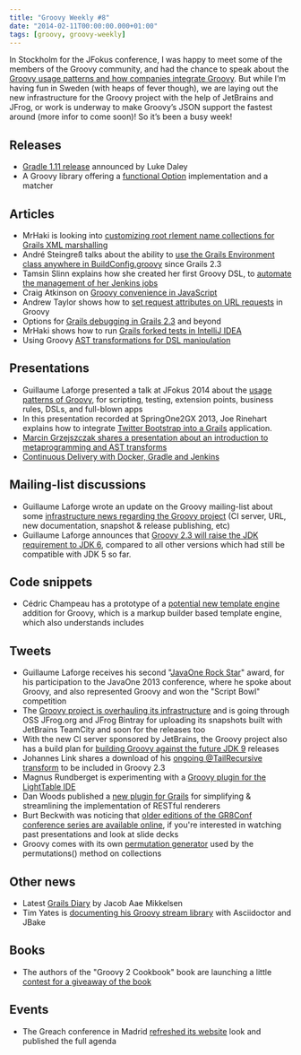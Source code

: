 ```yaml
---
title: "Groovy Weekly #8"
date: "2014-02-11T00:00:00.000+01:00"
tags: [groovy, groovy-weekly]
---
```


In Stockholm for the JFokus conference, I was happy to meet some of the members of the Groovy community, and had the chance to speak about the [Groovy usage patterns and how companies integrate Groovy](https://speakerdeck.com/glaforge/benefit-from-groovy-now-why-when-how-jfokus-2014). But while I’m having fun in Sweden (with heaps of fever though), we are laying out the new infrastructure for the Groovy project with the help of JetBrains and JFrog, or work is underway to make Groovy’s JSON support the fastest around (more infor to come soon)! So it’s been a busy week!

## Releases

*   [Gradle 1.11 release](http://www.gradle.org/docs/1.11/release-notes) announced by Luke Daley
*   A Groovy library offering a [functional Option](https://github.com/johnnywey/flipside) implementation and a matcher
    
## Articles

*   MrHaki is looking into [customizing root rlement name collections for Grails XML marshalling](http://mrhaki.blogspot.fr/2014/02/grails-goodness-customize-root-element.html)
*   André Steingreß talks about the ability to [use the Grails Environment class anywhere in BuildConfig.groovy](http://blog.andresteingress.com/2014/02/07/grails-environment-in-build-config/) since Grails 2.3
*   Tamsin Slinn explains how she created her first Groovy DSL, to [automate the management of her Jenkins jobs](http://blog.anorakgirl.co.uk/2014/02/my-first-groovy-dsl/)
*   Craig Atkinson on [Groovy convenience in JavaScript](http://www.objectpartners.com/2014/02/07/groovy-convenience-in-javascript-with-lo-dash/)
*   Andrew Taylor shows how to [set request attributes on URL requests](http://www.redtoad.ca/ataylor/2014/02/setting-headers-url-requests-with-groovy/) in Groovy
*   Options for [Grails debugging in Grails 2.3](http://www.intelligrape.com/blog/2014/02/06/grails-debugging-in-version-2-3-x-and-above/) and beyond
*   MrHaki shows how to run [Grails forked tests in IntelliJ IDEA](http://mrhaki.blogspot.fr/2014/02/grails-goodness-run-forked-tests-in.html)
*   Using Groovy [AST transformations for DSL manipulation](http://expertalks.wordpress.com/2014/02/10/using-groovy-ast-transformations-for-dsl-manipulation/)
  
## Presentations

*   Guillaume Laforge presented a talk at JFokus 2014 about the [usage patterns of Groovy](https://speakerdeck.com/glaforge/benefit-from-groovy-now-why-when-how-jfokus-2014), for scripting, testing, extension points, business rules, DSLs, and full-blown apps
*   In this presentation recorded at SpringOne2GX 2013, Joe Rinehart explains how to integrate [Twitter Bootstrap into a Grails](http://www.infoq.com/presentations/grails-twitter-bootstrap) application.
*   [Marcin Grzejszczak shares a presentation about an introduction to metaprogramming and AST transforms](http://java.dzone.com/articles/introduction-groovy-runtime)
*   [Continuous Delivery with Docker, Gradle and Jenkins](https://twitter.com/franckdepierre/status/433011063693783040)

## Mailing-list discussions

*   Guillaume Laforge wrote an update on the Groovy mailing-list about some [infrastructure news regarding the Groovy project](http://groovy.329449.n5.nabble.com/ANN-Groovy-infrastructure-update-td5718414.html) (CI server, URL, new documentation, snapshot & release publishing, etc)
*   Guillaume Laforge announces that [Groovy 2.3 will raise the JDK requirement to JDK 6](http://groovy.329449.n5.nabble.com/Groovy-JSON-Parser-update-23x-speed-improvement-for-JsonSlurper-td5718189i40.html#a5718336), compared to all other versions which had still be compatible with JDK 5 so far.
    
## Code snippets

*   Cédric Champeau has a prototype of a [potential new template engine](https://github.com/melix/groovy-core/blob/69aeea4606b272d4bcce47602cac6c04b8c72498/subprojects/groovy-templates/src/test/groovy/groovy/text/MarkupTemplateEngineTest.groovy) addition for Groovy, which is a markup builder based template engine, which also understands includes

## Tweets

*   Guillaume Laforge receives his second "[JavaOne Rock Star](https://twitter.com/glaforge/status/433158041643810816)" award, for his participation to the JavaOne 2013 conference, where he spoke about Groovy, and also represented Groovy and won the "Script Bowl" competition
*   The [Groovy project is overhauling its infrastructure](https://twitter.com/jbaruch/status/432903532669190144) and is going through OSS JFrog.org and JFrog Bintray for uploading its snapshots built with JetBrains TeamCity and soon for the releases too
*   With the new CI server sponsored by JetBrains, the Groovy project also has a build plan for [building Groovy against the future JDK 9](https://twitter.com/cedricchampeau/status/433258782177906688) releases
*   Johannes Link shares a download of his [ongoing @TailRecursive transform](https://twitter.com/johanneslink/status/431432766404976640) to be included in Groovy 2.3
*   Magnus Rundberget is experimenting with a [Groovy plugin for the LightTable IDE](https://twitter.com/mrundberget/status/432542766476713984)
*   Dan Woods published a [new plugin for Grails](https://twitter.com/danveloper/status/430692110560272384) for simplifying & streamlining the implementation of RESTful renderers
*   Burt Beckwith was noticing that [older editions of the GR8Conf conference series are available online](https://twitter.com/burtbeckwith/status/432638090373369857), if you're interested in watching past presentations and look at slide decks
*   Groovy comes with its own [permutation generator](https://twitter.com/dailygrailstip/status/432761726283440128) used by the permutations() method on collections
    
## Other news

*   Latest [Grails Diary](http://grydeske.net/news/show/29) by Jacob Aae Mikkelsen
*   Tim Yates is [documenting his Groovy stream library](http://timyates.github.io/groovy-stream/main.html) with Asciidoctor and JBake

## Books

*   The authors of the "Groovy 2 Cookbook" book are launching a little [contest for a giveaway of the book](http://groovy.aestasit.com/contest.html)
    
## Events

*   The Greach conference in Madrid [refreshed its website](http://greach.es/) look and published the full agenda